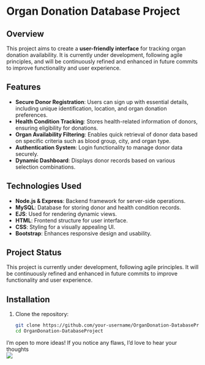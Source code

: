 # Organ Donation Database Project

## Overview
This project aims to create a **user-friendly interface** for tracking organ donation availability. It is currently under development, following agile principles, and will be continuously refined and enhanced in future commits to improve functionality and user experience.

## Features
- **Secure Donor Registration**: Users can sign up with essential details, including unique identification, location, and organ donation preferences.
- **Health Condition Tracking**: Stores health-related information of donors, ensuring eligibility for donations.
- **Organ Availability Filtering**: Enables quick retrieval of donor data based on specific criteria such as blood group, city, and organ type.
- **Authentication System**: Login functionality to manage donor data securely.
- **Dynamic Dashboard**: Displays donor records based on various selection combinations.

## Technologies Used
- **Node.js & Express**: Backend framework for server-side operations.
- **MySQL**: Database for storing donor and health condition records.
- **EJS**: Used for rendering dynamic views.
- **HTML**: Frontend structure for user interface.
- **CSS**: Styling for a visually appealing UI.
- **Bootstrap**: Enhances responsive design and usability.


## Project Status

This project is currently under development, following agile principles. It will be continuously refined and enhanced in future commits to improve functionality and user experience.

## Installation
1. Clone the repository:
   ```bash
   git clone https://github.com/your-username/OrganDonation-DatabaseProject.git
   cd OrganDonation-DatabaseProject


 I’m open to more ideas! If you notice any flaws, I’d love to hear your thoughts
 <br>
![](https://komarev.com/ghpvc/?username=VA-run&label=Visitors&color=blue)